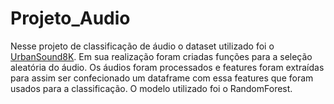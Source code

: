 # Projeto_Audio

Nesse projeto de classificação de áudio o dataset utilizado foi o [UrbanSound8K](https://www.kaggle.com/datasets/chrisfilo/urbansound8k). Em sua realização foram criadas funções para a seleção aleatória do áudio. Os áudios foram processados e features foram extraídas para assim ser confecionado um dataframe com essa features que foram usados para a classificação. O modelo utilizado foi o RandomForest.
